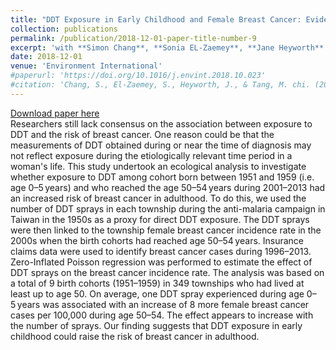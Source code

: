 ```yaml
---
title: "DDT Exposure in Early Childhood and Female Breast Cancer: Evidence from a Large-scale Natural Experiment in Taiwan"
collection: publications
permalink: /publication/2018-12-01-paper-title-number-9
excerpt: 'with **Simon Chang**, **Sonia EL-Zaemey**, **Jane Heyworth**'
date: 2018-12-01
venue: 'Environment International'
#paperurl: 'https://doi.org/10.1016/j.envint.2018.10.023'
#citation: 'Chang, S., El-Zaemey, S., Heyworth, J., & Tang, M. chi. (2018). DDT exposure in early childhood and female breast cancer: Evidence from an ecological study in Taiwan. Environment International, 121(October), 1106–1112. '
---
```


[Download paper here](https://www.dropbox.com/s/jj4ty0g2if2jx06/EI.pdf?dl=0)<br/>
Researchers still lack consensus on the association between exposure to DDT and the risk of breast cancer. One reason could be that the measurements of DDT obtained during or near the time of diagnosis may not reflect exposure during the etiologically relevant time period in a woman's life. This study undertook an ecological analysis to investigate whether exposure to DDT among cohort born between 1951 and 1959 (i.e. age 0–5 years) and who reached the age 50–54 years during 2001–2013 had an increased risk of breast cancer in adulthood. To do this, we used the number of DDT sprays in each township during the anti-malaria campaign in Taiwan in the 1950s as a proxy for direct DDT exposure. The DDT sprays were then linked to the township female breast cancer incidence rate in the 2000s when the birth cohorts had reached age 50–54 years. Insurance claims data were used to identify breast cancer cases during 1996–2013. Zero-Inflated Poisson regression was performed to estimate the effect of DDT sprays on the breast cancer incidence rate. The analysis was based on a total of 9 birth cohorts (1951–1959) in 349 townships who had lived at least up to age 50. On average, one DDT spray experienced during age 0–5 years was associated with an increase of 8 more female breast cancer cases per 100,000 during age 50–54. The effect appears to increase with the number of sprays. Our finding suggests that DDT exposure in early childhood could raise the risk of breast cancer in adulthood.
